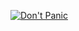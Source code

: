 [![Don't Panic](https://user-images.githubusercontent.com/3090380/87910737-13dabd00-ca9d-11ea-82a9-9416589840b2.png)](https://www.youtube.com/watch?v=yWeuUwpEQfs)
